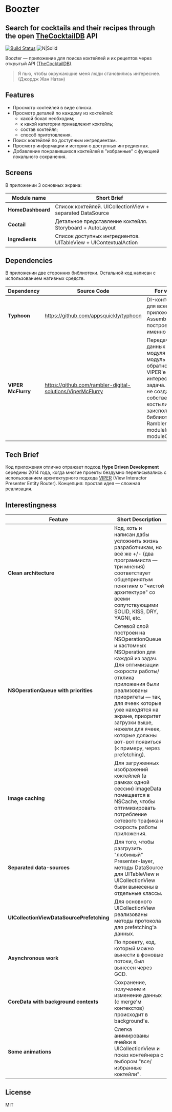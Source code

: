 # Boozter
## Search for cocktails and their recipes through the open [TheCocktailDB](https://www.thecocktaildb.com) API

[![Build Status](https://travis-ci.com/bukshev/Boozter.svg?branch=master)](https://travis-ci.com/bukshev/Boozter)
![N|Solid](https://img.shields.io/tokei/lines/github/bukshev/boozter)

Boozter — приложение для поиска коктейлей и их рецептов через открытый API ([TheCocktailDB](https://www.thecocktaildb.com)).

> Я пью, чтобы окружающие меня люди становились интереснее. (Джордж Жан Натан)

## Features

- Просмотр коктейлей в виде списка.
- Просмотр деталей по каждому из коктейлей: 
  - какой бокал необходим;
  - к какой категории принадлежит коктейль;
  - состав коктейля;
  - способ приготовления.
- Поиск коктейлей по доступным ингредиентам.
- Просмотр информации и истории о доступных ингредиентах.
- Добавление понравившихся коктейлей в "избранные" с функцией локального сохранения.

## Screens

В приложении 3 основных экрана:

| Module name | Short Brief |
| ------ | ------ |
| **HomeDashboard** | Список коктейлей. UICollectionView + separated DataSource |
| **Coctail** | Детальное представление коктейля. Storyboard + AutoLayout |
| **Ingredients** | Список доступных ингредиентов. UITableView + UIContextualAction |


## Dependencies

В приложении две сторонних библиотеки. Остальной код написан с использованием нативных средств.

| Dependency | Source Code | For what? |
| ------ | ------ | ------ |
| **Typhoon** | https://github.com/appsquickly/typhoon | DI-контейнер для всего приложения. Assembly-layer построен именно на нём. |
| **VIPER McFlurry** | https://github.com/rambler-digital-solutions/ViperMcFlurry | Передача данных с модуля на модуль и обратно в VIPER'е — интересная задача. Чтобы не создавать собственные костыли, была заиспользована библиотека от Rambler с moduleInput и moduleOutput. |

## Tech Brief

Код приложения отлично отражает подход **Hype Driven Development** середины 2014 года, когда многие проекты бездумно переписывались с использованием архитектурного подхода [VIPER](https://www.objc.io/issues/13-architecture/viper/) (View Interactor Presenter Entity Router). Концепция: простая идея — сложная реализация.

## Interestingness

| Feature | Short Description |
| ------ | ------ |
| **Clean architecture** | Код, хоть и написан дабы усложнить жизнь разработчикам, но всё же +/- (два программиста — три мнения) соответствует общепринятым понятиям о "чистой архитектуре" со всеми сопутствующими SOLID, KISS, DRY, YAGNI, etc. |
| **NSOperationQueue with priorities** | Сетевой слой построен на NSOperationQueue и кастомных NSOperation для каждой из задач. Для оптимизации скорости работы/отклика приложения были реализованы приоритеты — так, для ячеек которые уже находятся на экране, приоритет загрузки выше, нежели для ячеек, которые должны вот-вот появиться (к примеру, через prefetching). |
| **Image caching** | Для загруженных изображений коктейлей (в рамках одной сессии) imageData помещается в NSCache, чтобы оптимизировать потребление сетевого трафика и скорость работы приложения. |
| **Separated data-sources** | Для того, чтобы разгрузить "любимый" Presenter-layer, методы DataSource для UITableView и UICollectionView были вынесены в отдельные классы. |
| **UICollectionViewDataSourcePrefetching** | Для основного UICollectionView реализованы методы протокола для prefetching'а данных. |
| **Asynchronous work** | По проекту, код, который можно вынести в фоновые потоки, был вынесен через GCD. |
| **CoreData with background contexts** | Сохранение, получение и изменение данных (с merge'м контекстов) происходит в background'е. |
| **Some animations** | Слегка анимированы ячейки в UICollectionView и показ контейнера с выбором "все/избранные коктейли". |

## License

MIT
